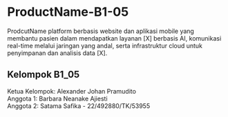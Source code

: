 # ProductName-B1-05
ProdcutName platform berbasis website dan aplikasi mobile yang membantu pasien dalam mendapatkan layanan [X] berbasis AI, komunikasi real-time melalui jaringan yang andal, serta infrastruktur cloud untuk penyimpanan dan analisis data [X].
## Kelompok B1_05
Ketua Kelompok: Alexander Johan Pramudito  
Anggota 1: Barbara Neanake Ajiesti  
Anggota 2: Satama Safika - 22/492880/TK/53955
